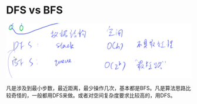 # DFS vs BFS

![](imgs/1.png)

凡是涉及到最小步数，最近距离，最少操作几次，基本都是BFS。凡是算法思路比较奇怪的，一般都用DFS来做。或者对空间复杂度要求比较高的，用DFS。
